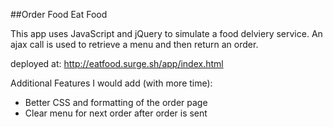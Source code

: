 ##Order Food Eat Food

This app uses JavaScript and jQuery to simulate a food delviery service. An ajax call is used to retrieve a menu and then return an order.

deployed at: http://eatfood.surge.sh/app/index.html

Additional Features I would add (with more time):
- Better CSS and formatting of the order page
- Clear menu for next order after order is sent

